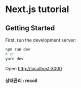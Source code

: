 # Next.js tutorial

## Getting Started

First, run the development server:

```bash
npm run dev
# or
yarn dev
```

Open [http://localhost:3000](http://localhost:3000) 

#### 상태관리 : recoil
